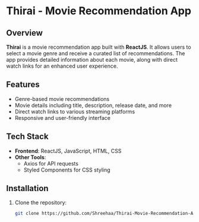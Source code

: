 # Thirai - Movie Recommendation App

## Overview
**Thirai** is a movie recommendation app built with **ReactJS**. It allows users to select a movie genre and receive a curated list of recommendations. The app provides detailed information about each movie, along with direct watch links for an enhanced user experience.

## Features
- Genre-based movie recommendations
- Movie details including title, description, release date, and more
- Direct watch links to various streaming platforms
- Responsive and user-friendly interface

## Tech Stack
- **Frontend**: ReactJS, JavaScript, HTML, CSS
- **Other Tools**: 
  - Axios for API requests
  - Styled Components for CSS styling

## Installation
1. Clone the repository:
   ```bash
   git clone https://github.com/Shreehaa/Thirai-Movie-Recommendation-App.git
